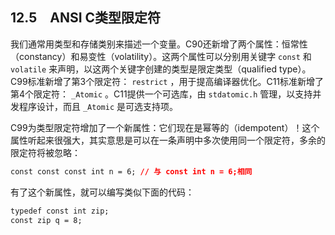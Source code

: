 ## 12.5　ANSI C类型限定符

我们通常用类型和存储类别来描述一个变量。C90还新增了两个属性：恒常性（constancy）和易变性（volatility）。这两个属性可以分别用关键字 `const` 和 `volatile` 来声明，以这两个关键字创建的类型是限定类型（qualified type）。C99标准新增了第3个限定符： `restrict` ，用于提高编译器优化。C11标准新增了第4个限定符： `_Atomic` 。C11提供一个可选库，由 `stdatomic.h` 管理，以支持并发程序设计，而且 `_Atomic` 是可选支持项。

C99为类型限定符增加了一个新属性：它们现在是幂等的（idempotent）！这个属性听起来很强大，其实意思是可以在一条声明中多次使用同一个限定符，多余的限定符将被忽略：

```css
const const const int n = 6; // 与 const int n = 6;相同
```

有了这个新属性，就可以编写类似下面的代码：

```css
typedef const int zip;
const zip q = 8;
```

